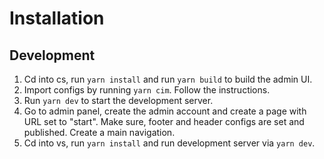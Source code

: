# Installation

## Development

1. Cd into cs, run `yarn install` and run `yarn build` to build the admin UI.
2. Import configs by running `yarn cim`. Follow the instructions.
3. Run `yarn dev` to start the development server.
4. Go to admin panel, create the admin account and create a page with URL set to "start". Make sure, footer and header configs are set and published. Create a main navigation.
5. Cd into vs, run `yarn install` and run development server via `yarn dev`.


